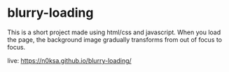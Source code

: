 # blurry-loading

This is a short project made using html/css and javascript.
When you load the page, the background image gradually transforms from out of focus to focus.

live: https://n0ksa.github.io/blurry-loading/
